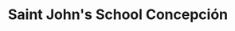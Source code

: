 ---
name: Colegio Saint John's 
title: Saint John's School Concepción
description: Instalamos toda la red de cámaras de vigilancia y portones eléctricos.
socialmedia:
  globe: 'http://www.saintjohns.cl/'
image: https://raw.githubusercontent.com/Admidata/Resources/master/Clients/saint-jonhs.jpg
---